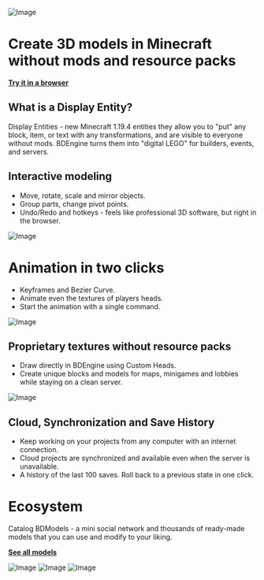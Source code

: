 ![Image](https://bdecdn.com/bde115_orig.webp)
# Create 3D models in Minecraft without mods and resource packs
**[Try it in a browser](https://bdengine.app/)**

## What is a Display Entity?
Display Entities - new Minecraft 1.19.4 entities they allow you to "put" any block, item, or text with any transformations, and are visible to everyone without mods.
BDEngine turns them into "digital LEGO" for builders, events, and servers.

## Interactive modeling
- Move, rotate, scale and mirror objects.
- Group parts, change pivot points.
- Undo/Redo and hotkeys - feels like professional 3D software, but right in the browser.

![Image](https://block-display.com/wp-content/uploads/2025/05/editor-page-54864684.webp)

# Animation in two clicks
- Keyframes and Bezier Curve.
- Animate even the textures of players heads.
- Start the animation with a single command.

![Image](https://block-display.com/wp-content/uploads/2025/05/editor-page-46484486.webp)

## Proprietary textures without resource packs
- Draw directly in BDEngine using Custom Heads.
- Create unique blocks and models for maps, minigames and lobbies while staying on a clean server.

![Image](https://block-display.com/wp-content/uploads/2025/05/editor-page-54897424.webp)

## Cloud, Synchronization and Save History
- Keep working on your projects from any computer with an internet connection.
- Cloud projects are synchronized and available even when the server is unavailable.
- A history of the last 100 saves. Roll back to a previous state in one click.

# Ecosystem
Catalog BDModels - a mini social network and thousands of ready-made models that you can use and modify to your liking.

**[See all models](https://block-display.com/browse)**

![Image](https://block-display.com/wp-content/uploads/2025/05/editor-page-4568456865.webp)
![Image](https://block-display.com/wp-content/uploads/2025/05/editor-page-56845856.webp)
![Image](https://block-display.com/wp-content/uploads/2025/05/editor-page-8769849457.webp)
